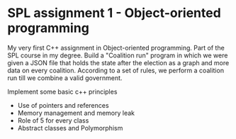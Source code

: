 # SPL assignment 1 - Object-oriented programming

My very first C++ assignment in Object-oriented programming. Part of the SPL course in my degree.
Build a "Coalition run" program in which we were given a JSON file that holds the state after the election as a graph and more data on every coalition.
According to a set of rules, we perform a coalition run till we combine a valid government.

Implement some basic c++ principles
-	Use of pointers and references
-	Memory management and memory leak
-	Role of 5 for every class
-	Abstract classes and Polymorphism

